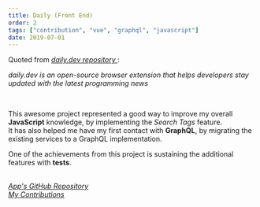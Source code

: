 ```yaml
---
title: Daily (Front End)
order: 2
tags: ["contribution", "vue", "graphql", "javascript"]
date: 2019-07-01
---
```


Quoted from <a href="https://github.com/dailydotdev/daily" target="_blank">
  <i>
    daily.dev repository
  </i>
</a>:

<p style="margin-top: .7rem">
  <i>
    daily.dev is an open-source browser extension that helps developers stay updated with the latest programming news
  </i>
</p>

<br>

This awesome project represented a good way to improve my overall **JavaScript** knowledge, by implementing the _Search Tags_ feature.   
It has also helped me have my first contact with **GraphQL**, by migrating the existing services to a GraphQL implementation.

One of the achievements from this project is sustaining the additional features with **tests**.


<br>

<a href="https://github.com/dailydotdev/daily-apps" target="_blank">
  <i>
    App's GitHub Repository
  </i>
</a> <br> 
<a href="https://github.com/dailydotdev/daily-apps/commits?author=Andrei0872" target="_blank">
  <i>
    My Contributions
  </i>
</a>